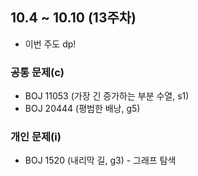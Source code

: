 ## 10.4 ~ 10.10 (13주차)

- 이번 주도 dp!

### 공통 문제(c)
- BOJ 11053 (가장 긴 증가하는 부분 수열, s1)
- BOJ 20444 (평범한 배낭, g5)

### 개인 문제(i)
- BOJ 1520 (내리막 길, g3) - 그래프 탐색
